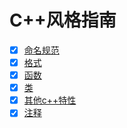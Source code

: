 # C++风格指南

- [x] [命名规范](naming)  
- [x] [格式](formatting)  
- [x] [函数](functions)  
- [x] [类](classes)  
- [x] [其他c++特性](others)  
- [x] [注释](comments)  
